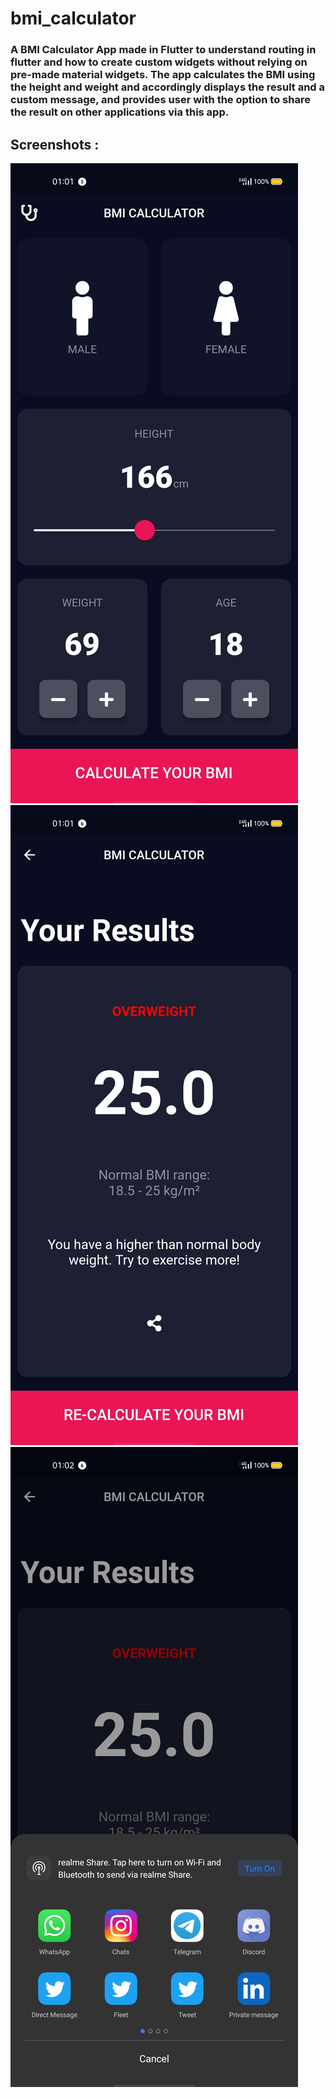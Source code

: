 # **bmi_calculator**

### A BMI Calculator App made in Flutter to understand routing in flutter and how to create custom widgets without relying on pre-made material widgets. The app calculates the BMI using the height and weight and accordingly displays the result and a custom message, and provides user with the option to share the result on other applications via this app.

## **Screenshots :**
![Image a](https://github.com/mohakkhowal/bmi_calculator/blob/master/myFolder/a.jpg?raw=true)
![Image b](https://github.com/mohakkhowal/bmi_calculator/blob/master/myFolder/b.jpg?raw=true)
![Image c](https://github.com/mohakkhowal/bmi_calculator/blob/master/myFolder/c.jpg?raw=true)
